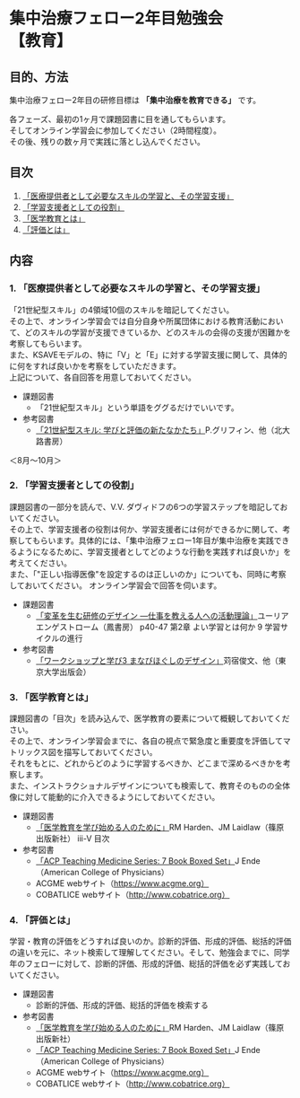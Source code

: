 # 集中治療フェロー2年目勉強会　__【教育】__
## 目的、方法
集中治療フェロー2年目の研修目標は **「集中治療を教育できる」** です。

各フェーズ、最初の1ヶ月で課題図書に目を通してもらいます。  
そしてオンライン学習会に参加してください（2時間程度）。  
その後、残りの数ヶ月で実践に落とし込んでください。

## 目次
1. [「医療提供者として必要なスキルの学習と、その学習支援」](#1-医療提供者として必要なスキルの学習とその学習支援)
2. [「学習支援者としての役割」](#2-学習支援者としての役割)
3. [「医学教育とは」](#3-医学教育とは)
4. [「評価とは」](#4-評価とは)


## 内容
### 1. 「医療提供者として必要なスキルの学習と、その学習支援」
「21世紀型スキル」の4領域10個のスキルを暗記してください。  
その上で、オンライン学習会では自分自身や所属団体における教育活動において、どのスキルの学習が支援できているか、どのスキルの会得の支援が困難かを考察してもらいます。  
また、KSAVEモデルの、特に「V」と「E」に対する学習支援に関して、具体的に何をすれば良いかを考察をしていただきます。  
上記について、各自回答を用意しておいてください。  

- 課題図書
  - 「21世紀型スキル」という単語をググるだけでいいです。
- 参考図書
  - [「21世紀型スキル: 学びと評価の新たなかたち」](https://www.amazon.co.jp/dp/4762828572)P.グリフィン、他（北大路書房）


＜8月〜10月＞
### 2. 「学習支援者としての役割」
課題図書の一部分を読んで、V.V. ダヴィドフの6つの学習ステップを暗記しておいてください。  
その上で、学習支援者の役割は何か、学習支援者には何ができるかに関して、考察してもらいます。具体的には、「集中治療フェロー1年目が集中治療を実践できるようになるために、学習支援者としてどのような行動を実践すれば良いか」を考えてください。  
また、「"正しい指導医像"を設定するのは正しいのか」についても、同時に考察しておいてください。
オンライン学習会で回答を伺います。  

- 課題図書
  - [「変革を生む研修のデザイン ―仕事を教える人への活動理論」](https://www.amazon.co.jp/dp/4902455242/)ユーリア　エンゲストローム（鳳書房）
p40-47 第2章 よい学習とは何か 9 学習サイクルの進行
- 参考図書
  - [「ワークショップと学び3 まなびほぐしのデザイン」](https://www.amazon.co.jp/dp/4130530836/)苅宿俊文、他（東京大学出版会）


### 3. 「医学教育とは」
課題図書の「目次」を読み込んで、医学教育の要素について概観しておいてください。  
その上で、オンライン学習会までに、各自の視点で緊急度と重要度を評価してマトリックス図を描写しておいてください。  
それをもとに、どれからどのように学習するべきか、どこまで深めるべきかを考察します。  
また、インストラクショナルデザインについても検索して、教育そのものの全体像に対して能動的に介入できるようにしておいてください。  

- 課題図書
  - [「医学教育を学び始める人のために」](https://www.amazon.co.jp/dp/4884123697/)RM Harden、JM Laidlaw（篠原出版新社）
iii-V 目次
- 参考図書
  - [「ACP Teaching Medicine Series: 7 Book Boxed Set」](https://www.amazon.co.jp/dp/1938921127/)J Ende（American College of Physicians）
  - ACGME webサイト（https://www.acgme.org）
  - COBATLICE webサイト（http://www.cobatrice.org）


### 4. 「評価とは」
学習・教育の評価をどうすれば良いのか。診断的評価、形成的評価、総括的評価の違いを元に、ネット検索して理解してください。そして、勉強会までに、同学年のフェローに対して、診断的評価、形成的評価、総括的評価を必ず実践しておいてください。

- 課題図書
  - 診断的評価、形成的評価、総括的評価を検索する
- 参考図書
  - [「医学教育を学び始める人のために」](https://www.amazon.co.jp/dp/4884123697/)RM Harden、JM Laidlaw（篠原出版新社）
  - [「ACP Teaching Medicine Series: 7 Book Boxed Set」](https://www.amazon.co.jp/dp/1938921127/)J Ende（American College of Physicians）
  - ACGME webサイト（https://www.acgme.org）
  - COBATLICE webサイト（http://www.cobatrice.org）
